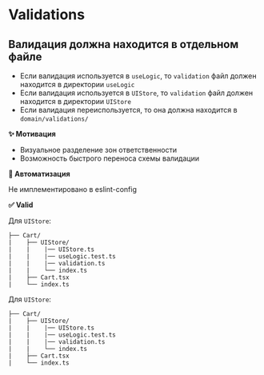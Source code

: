 # Validations

## Валидация должна находится в отдельном файле

- Если валидация используется в `useLogic`, то `validation` файл должен находится в директории `useLogic`
- Если валидация используется в `UIStore`, то `validation` файл должен находится в директории `UIStore`
- Если валидация переиспользуется, то она должна находится в `domain/validations/`

**✨ Мотивация**

- Визуальное разделение зон ответственности
- Возможность быстрого переноса схемы валидации

**🤖 Автоматизация**

Не имплементировано в eslint-config

**✅ Valid**

Для `UIStore`:
```
├── Cart/
|    ├── UIStore/ 
|    |    |── UIStore.ts
|    |    |── useLogic.test.ts
|    |    |── validation.ts
|    |    └── index.ts
|    ├── Cart.tsx
|    └── index.ts
```

Для `UIStore`:
```
├── Cart/
|    ├── UIStore/ 
|    |    |── UIStore.ts
|    |    |── useLogic.test.ts
|    |    |── validation.ts
|    |    └── index.ts
|    ├── Cart.tsx
|    └── index.ts
```

